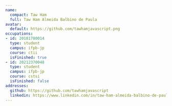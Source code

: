 ```yaml
---
name:
  compact: Taw Ham
  full: Taw Ham Almeida Balbino de Paula
avatar:
  default: https://github.com/tawhamjavascript.png
occupations:
- id: 20181780014
  type: student
  campus: ifpb-jp
  course: ctii
  isFinished: true
- id: 20212370048
  type: student
  campus: ifpb-jp
  course: cstsi
  isFinished: false
addresses:
  github: https://github.com/tawhamjavascript
  linkedin: https://www.linkedin.com/in/taw-ham-almeida-balbino-de-paula-117691218/
---
```

